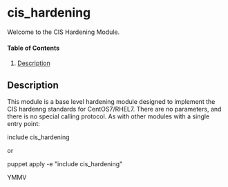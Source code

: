 # cis_hardening

Welcome to the CIS Hardening Module.

#### Table of Contents

1. [Description](#description)

## Description

This module is a base level hardening module designed to implement the CIS hardenng standards for CentOS7/RHEL7. There are no parameters, and there is no special calling protocol.  As with other modules with a single entry point:

include cis_hardening

or

puppet apply -e "include cis_hardening"

YMMV
